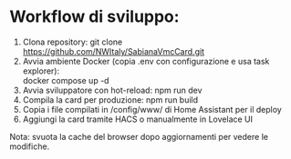 # Workflow di sviluppo:

1. Clona repository: git clone https://github.com/NWItaly/SabianaVmcCard.git  
2. Avvia ambiente Docker (copia .env con configurazione e usa task explorer):  
   docker compose up -d  
3. Avvia sviluppatore con hot-reload: npm run dev  
4. Compila la card per produzione: npm run build  
5. Copia i file compilati in /config/www/ di Home Assistant per il deploy  
6. Aggiungi la card tramite HACS o manualmente in Lovelace UI  

Nota: svuota la cache del browser dopo aggiornamenti per vedere le modifiche.
